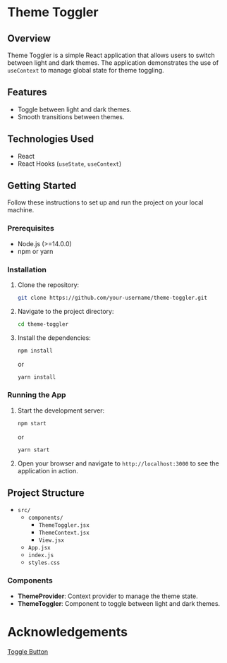 # Theme Toggler

## Overview

Theme Toggler is a simple React application that allows users to switch between light and dark themes. The application demonstrates the use of `useContext` to manage global state for theme toggling.

## Features

- Toggle between light and dark themes.
- Smooth transitions between themes.

## Technologies Used

- React
- React Hooks (`useState`, `useContext`)

## Getting Started

Follow these instructions to set up and run the project on your local machine.

### Prerequisites

- Node.js (>=14.0.0)
- npm or yarn

### Installation

1. Clone the repository:

   ```bash
   git clone https://github.com/your-username/theme-toggler.git
   ```

2. Navigate to the project directory:

   ```bash
   cd theme-toggler
   ```

3. Install the dependencies:

   ```bash
   npm install
   ```

   or

   ```bash
   yarn install
   ```

### Running the App

1. Start the development server:

   ```bash
   npm start
   ```

   or

   ```bash
   yarn start
   ```

2. Open your browser and navigate to `http://localhost:3000` to see the application in action.

## Project Structure

- `src/`
  - `components/`
    - `ThemeToggler.jsx`
    - `ThemeContext.jsx`
    - `View.jsx`
  - `App.jsx`
  - `index.js`
  - `styles.css`

### Components

- **ThemeProvider**: Context provider to manage the theme state.
- **ThemeToggler**: Component to toggle between light and dark themes.

# Acknowledgements

[Toggle Button](https://uiverse.io/JkHuger/old-falcon-20)